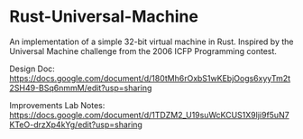 # Rust-Universal-Machine

An implementation of a simple 32-bit virtual machine in Rust.
Inspired by the Universal Machine challenge from the 2006 ICFP Programming contest.

Design Doc: https://docs.google.com/document/d/180tMh6rOxbS1wKEbjOogs6xyyTm2t2SH49-BSq6nmmM/edit?usp=sharing

Improvements Lab Notes: https://docs.google.com/document/d/1TDZM2_U19suWcKCUS1X9lji9f5uN7KTeO-drzXp4kYg/edit?usp=sharing
